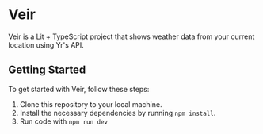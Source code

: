 # Veir

Veir is a Lit + TypeScript project that shows weather data from your current location using Yr's API.

## Getting Started

To get started with Veir, follow these steps:

1. Clone this repository to your local machine.
2. Install the necessary dependencies by running `npm install`.
3. Run code with `npm run dev`
